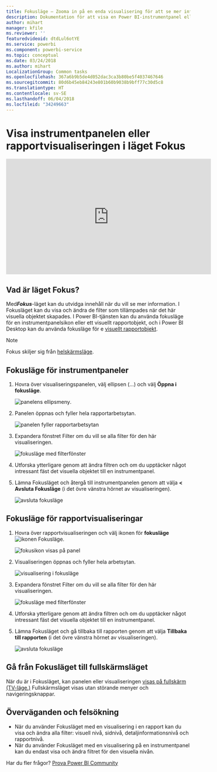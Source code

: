 ```yaml
---
title: Fokusläge – Zooma in på en enda visualisering för att se mer information.
description: Dokumentation för att visa en Power BI-instrumentpanel eller rapportvisualiseringar i läget Fokus, d.v.s. frigöra.
author: mihart
manager: kfile
ms.reviewer: ''
featuredvideoid: dtdLul6otYE
ms.service: powerbi
ms.component: powerbi-service
ms.topic: conceptual
ms.date: 03/24/2018
ms.author: mihart
LocalizationGroup: Common tasks
ms.openlocfilehash: 367a6b9b5de4d052dac3ca3b80be5f4037467646
ms.sourcegitcommit: 80d6b45eb84243e801b60b9038b9bff77c30d5c8
ms.translationtype: HT
ms.contentlocale: sv-SE
ms.lasthandoff: 06/04/2018
ms.locfileid: "34249663"
---
```

# <a name="display-a-dashboard-tile-or-report-visual-in-focus-mode"></a>Visa instrumentpanelen eller rapportvisualiseringen i läget Fokus

<iframe width="560" height="315" src="https://www.youtube.com/embed/dtdLul6otYE" frameborder="0" allowfullscreen></iframe>


## <a name="what-is-focus-mode"></a>Vad är läget Fokus?

Med***Fokus***-läget kan du utvidga innehåll när du vill se mer information.  I Fokusläget kan du visa och ändra de filter som tillämpades när det här visuella objektet skapades.  I Power BI-tjänsten kan du använda fokusläge för en instrumentpanelsikon eller ett visuellt rapportobjekt, och i Power BI Desktop kan du använda fokusläge för e [visuellt rapportobjekt](desktop-report-view.md).

> [!NOTE]
> Fokus skiljer sig från [helskärmsläge](service-fullscreen-mode.md).
> 


## <a name="focus-mode-for-dashboard-tiles"></a>Fokusläge för instrumentpaneler

1. Hovra över visualiseringspanelen, välj ellipsen (...) och välj **Öppna i fokusläge**. 

    ![panelens ellipsmeny](media/service-focus-mode/power-bi-dashboard-focus-mode.png).

2. Panelen öppnas och fyller hela rapportarbetsytan. 

   ![panelen fyller rapportarbetsytan](media/service-focus-mode/power-bi-tile-focus.png)

3. Expandera fönstret Filter om du vill se alla filter för den här visualiseringen.
   
   ![fokusläge med filterfönster](media/service-focus-mode/power-bi-focus-filters.png)

4. Utforska ytterligare genom att ändra filtren och om du upptäcker något intressant fäst det visuella objektet till en instrumentpanel.

5. Lämna Fokusläget och återgå till instrumentpanelen genom att välja **< Avsluta Fokusläge** (i det övre vänstra hörnet av visualiseringen).
   
    ![avsluta fokusläge](media/service-focus-mode/power-bi-tile-exit-focus.png)    


## <a name="focus-mode-for-report-visualizations"></a>Fokusläge för rapportvisualiseringar

1. Hovra över rapportvisualiseringen och välj ikonen för **fokusläge** ![ikonen Fokusläge](media/service-focus-mode/pbi_popout.jpg).  
   
   ![fokusikon visas på panel](media/service-focus-mode/power-bi-hover-focus.png)
2. Visualiseringen öppnas och fyller hela arbetsytan. 

   ![visualisering i fokusläge](media/service-focus-mode/power-bi-display-focus-newer2.png)
3. Expandera fönstret Filter om du vill se alla filter för den här visualiseringen.
   
   ![fokusläge med filterfönster](media/service-focus-mode/power-bi-display-focus-filters.png)
4. Utforska ytterligare genom att ändra filtren och om du upptäcker något intressant fäst det visuella objektet till en instrumentpanel.   
5. Lämna Fokusläget och gå tillbaka till rapporten genom att välja **Tillbaka till rapporten** (i det övre vänstra hörnet av visualiseringen). 
   
    ![avsluta fokusläge](media/service-focus-mode/power-bi-exit-focus-report.png)  

## <a name="go-from-focus-mode-to-full-screen-mode"></a>Gå från Fokusläget till fullskärmsläget
När du är i Fokusläget, kan panelen eller visualiseringen [visas på fullskärm (TV-läge.)](service-fullscreen-mode.md) Fullskärmsläget visas utan störande menyer och navigeringsknappar.

## <a name="considerations-and-troubleshooting"></a>Överväganden och felsökning
* När du använder Fokusläget med en visualisering i en rapport kan du visa och ändra alla filter: visuell nivå, sidnivå, detaljinformationsnivå och rapportnivå.    
* När du använder Fokusläget med en visualisering på en instrumentpanel kan du endast visa och ändra filtret för den visuella nivån.

Har du fler frågor? [Prova Power BI Community](http://community.powerbi.com/)

